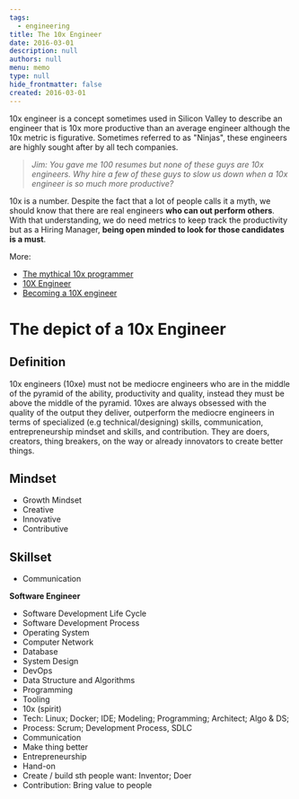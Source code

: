 ```yaml
---
tags: 
  - engineering
title: The 10x Engineer
date: 2016-03-01
description: null
authors: null
menu: memo
type: null
hide_frontmatter: false
created: 2016-03-01
---
```


10x engineer is a concept sometimes used in Silicon Valley to describe an engineer that is 10x more productive than an average engineer although the 10x metric is figurative. Sometimes referred to as "Ninjas", these engineers are highly sought after by all tech companies.

> *Jim: You gave me 100 resumes but none of these guys are 10x engineers. Why hire a few of these guys to slow us down when a 10x engineer is so much more productive?*

10x is a number. Despite the fact that a lot of people calls it a myth, we should know that there are real engineers **who can out perform others**. With that understanding, we do need metrics to keep track the productivity but as a Hiring Manager, **being open minded to look for those candidates is a must**.

More:

* [The mythical 10x programmer](http://antirez.com/news/112)
* [10X Engineer](https://gorillalogic.com/blog/10x-engineer-series-part-1-2/)
* [Becoming a 10X engineer](https://hackernoon.com/becoming-a-10x-engineer-is-it-possible-a8cf593392c3)

# The depict of a 10x Engineer

## Definition
10x engineers (10xe) must not be mediocre engineers who are in the middle of the pyramid of the ability, productivity and quality, instead they must be above the middle of the pyramid. 10xes are always obsessed with the quality of the output they deliver, outperform the mediocre engineers in terms of specialized (e.g technical/designing) skills, communication, entrepreneurship mindset and skills, and contribution. They are doers, creators, thing breakers, on the way or already innovators to create better things.

## Mindset
* Growth Mindset
* Creative
* Innovative
* Contributive

## Skillset
* Communication

**Software Engineer**

* Software Development Life Cycle
* Software Development Process
* Operating System
* Computer Network
* Database
* System Design
* DevOps
* Data Structure and Algorithms
* Programming
* Tooling
* 10x (spirit)
* Tech: Linux; Docker; IDE; Modeling; Programming; Architect; Algo & DS; 
* Process: Scrum; Development Process, SDLC
* Communication
* Make thing better
* Entrepreneurship
* Hand-on
* Create / build sth people want: Inventor; Doer
* Contribution: Bring value to people